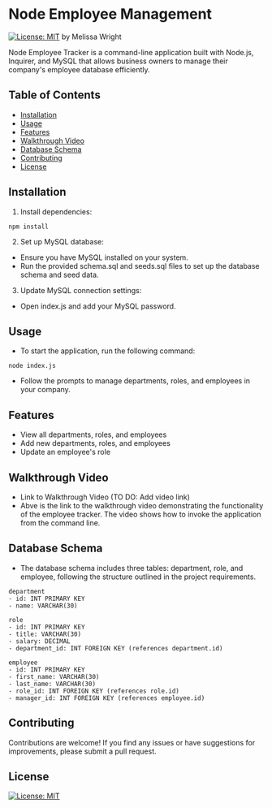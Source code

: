# Node Employee Management
[![License: MIT](https://img.shields.io/badge/License-MIT-yellow.svg)](https://opensource.org/licenses/MIT)
by Melissa Wright

Node Employee Tracker is a command-line application built with Node.js, Inquirer, and MySQL that allows business owners to manage their company's employee database efficiently.

## Table of Contents

- [Installation](#installation)
- [Usage](#usage)
- [Features](#features)
- [Walkthrough Video](#walkthrough-video)
- [Database Schema](#database-schema)
- [Contributing](#contributing)
- [License](#license)

## Installation

1. Install dependencies:

```npm install```

2. Set up MySQL database:
- Ensure you have MySQL installed on your system.
- Run the provided schema.sql and seeds.sql files to set up the database schema and seed data.

3. Update MySQL connection settings:
- Open index.js and add your MySQL password.

## Usage
- To start the application, run the following command:

```node index.js```

- Follow the prompts to manage departments, roles, and employees in your company.

## Features
- View all departments, roles, and employees
- Add new departments, roles, and employees
- Update an employee's role

## Walkthrough Video
- Link to Walkthrough Video (TO DO: Add video link)
- Abve is the link to the walkthrough video demonstrating the functionality of the employee tracker. The video shows how to invoke the application from the command line.

## Database Schema
- The database schema includes three tables: department, role, and employee, following the structure outlined in the project requirements.

```
department
- id: INT PRIMARY KEY
- name: VARCHAR(30)

role
- id: INT PRIMARY KEY
- title: VARCHAR(30)
- salary: DECIMAL
- department_id: INT FOREIGN KEY (references department.id)

employee
- id: INT PRIMARY KEY
- first_name: VARCHAR(30)
- last_name: VARCHAR(30)
- role_id: INT FOREIGN KEY (references role.id)
- manager_id: INT FOREIGN KEY (references employee.id)
```

## Contributing
Contributions are welcome! If you find any issues or have suggestions for improvements, please submit a pull request. 

## License
[![License: MIT](https://img.shields.io/badge/License-MIT-yellow.svg)](https://opensource.org/licenses/MIT)

   
